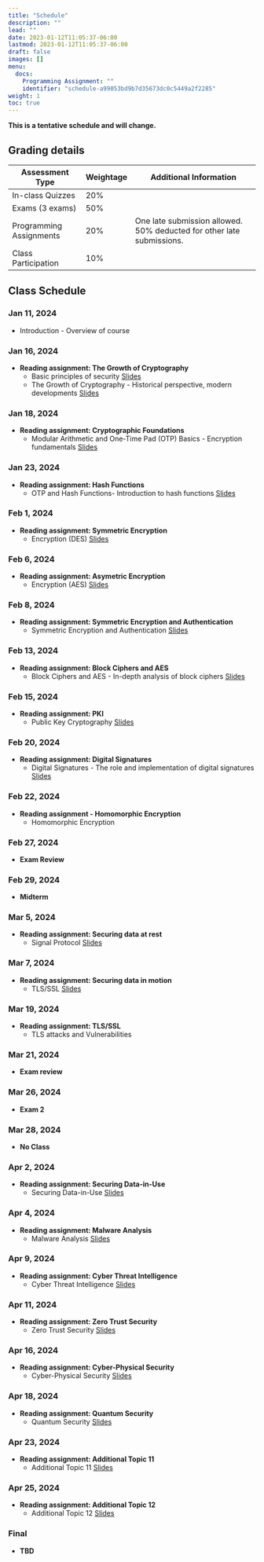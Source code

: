 ```yaml
---
title: "Schedule"
description: ""
lead: ""
date: 2023-01-12T11:05:37-06:00
lastmod: 2023-01-12T11:05:37-06:00
draft: false
images: []
menu:
  docs:
    Programming Assignment: ""
    identifier: "schedule-a99053bd9b7d35673dc0c5449a2f2285"
weight: 1
toc: true
---
```



**This is a tentative schedule and will change.**

**Grading details**
-
| Assessment Type           | Weightage    | Additional Information              |
|---------------------------|--------------|------------------------------------|
| In-class Quizzes          | 20%          |                                    |
| Exams (3 exams)           | 50%          |                                    |
| Programming Assignments   | 20%          | One late submission allowed. 50% deducted for other late submissions. |
| Class Participation       | 10%          |                                    |


**Class Schedule**
-----------------------------------------
### Jan 11, 2024
  * Introduction - Overview of course

### Jan 16, 2024
- **Reading assignment: The Growth of Cryptography**
  * Basic principles of security [Slides](#)
  * The Growth of Cryptography - Historical perspective, modern developments [Slides](#)

### Jan 18, 2024
- **Reading assignment: Cryptographic Foundations**
  * Modular Arithmetic and One-Time Pad (OTP) Basics - Encryption fundamentals [Slides](#)

### Jan 23, 2024
- **Reading assignment: Hash Functions**
  * OTP and Hash Functions- Introduction to hash functions [Slides](#)

### Feb 1, 2024
- **Reading assignment: Symmetric Encryption**
  * Encryption (DES) [Slides](#)

### Feb 6, 2024
- **Reading assignment: Asymetric Encryption**
  * Encryption (AES) [Slides](#)

### Feb 8, 2024
- **Reading assignment: Symmetric Encryption and Authentication**
  * Symmetric Encryption and Authentication [Slides](#)

### Feb 13, 2024
- **Reading assignment: Block Ciphers and AES**
  * Block Ciphers and AES - In-depth analysis of block ciphers [Slides](#)

### Feb 15, 2024
- **Reading assignment: PKI**
  * Public Key Cryptography [Slides](#)

### Feb 20, 2024
- **Reading assignment: Digital Signatures**
  * Digital Signatures - The role and implementation of digital signatures [Slides](#)

### Feb 22, 2024
- **Reading assignment - Homomorphic Encryption**
  * Homomorphic Encryption

### Feb 27, 2024
- **Exam Review**

### Feb 29, 2024
- **Midterm**

### Mar 5, 2024
- **Reading assignment: Securing data at rest**
  * Signal Protocol [Slides](#)

### Mar 7, 2024
- **Reading assignment: Securing data in motion**
  * TLS/SSL [Slides](#)

### Mar 19, 2024
- **Reading assignment: TLS/SSL**
  * TLS attacks and Vulnerabilities

### Mar 21, 2024
- **Exam review**

### Mar 26, 2024
- **Exam 2**


### Mar 28, 2024
- **No Class**

### Apr 2, 2024
- **Reading assignment: Securing Data-in-Use**
  * Securing Data-in-Use [Slides](#)

### Apr 4, 2024
- **Reading assignment: Malware Analysis**
  * Malware Analysis [Slides](#)

### Apr 9, 2024
- **Reading assignment: Cyber Threat Intelligence**
  * Cyber Threat Intelligence [Slides](#)

### Apr 11, 2024
- **Reading assignment: Zero Trust Security**
  * Zero Trust Security [Slides](#)

### Apr 16, 2024
- **Reading assignment: Cyber-Physical Security**
  * Cyber-Physical Security [Slides](#)

### Apr 18, 2024
- **Reading assignment: Quantum Security**
  * Quantum Security [Slides](#)

### Apr 23, 2024
- **Reading assignment: Additional Topic 11**
  * Additional Topic 11 [Slides](#)

### Apr 25, 2024
- **Reading assignment: Additional Topic 12**
  * Additional Topic 12 [Slides](#)
  
 ### Final 
- **TBD**

